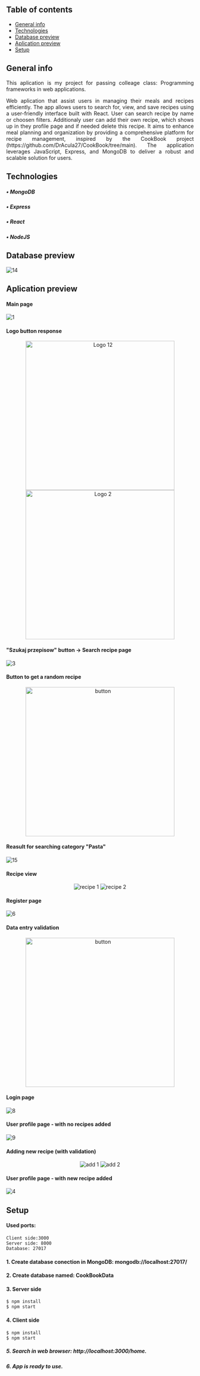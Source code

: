 ## Table of contents
* [General info](#general-info)
* [Technologies](#technologies)
* [Database preview](#database-preview)
* [Aplication preview](#aplication-preview)
* [Setup](#setup)


## General info
<div>
<p align="justify"> 
This aplication is my project for passing colleage class: Programming frameworks in web applications. 
 </p>
 <p align="justify">  
Web aplication that assist users in managing their meals and recipes efficiently.
The app allows users to search for, view, and save recipes using a user-friendly interface built with React. User can search recipe by name or choosen filters. 
   Additionaly user can add their own recipe, which shows up in they profile page and if needed delete this recipe.
It aims to enhance meal planning and organization by providing a comprehensive platform for recipe management, inspired by the CookBook project (https://github.com/DrAcula27/CookBook/tree/main). 
The application leverages JavaScript, Express, and MongoDB to deliver a robust and scalable solution for users.
</p>
</div>

## Technologies
##### • MongoDB
##### • Express
##### • React
##### • NodeJS

## Database preview
![14](https://github.com/Bunzu013/Eat_well_mate/assets/83347605/ee77378e-a3c8-4b0c-9fae-c20f0e4ec9ac)

## Aplication preview
#### Main page
![1](https://github.com/Bunzu013/Eat_well_mate/assets/83347605/33c73b96-d4d0-4034-8564-298570e0d527)

#### Logo button response
<p align="center">
  <img src="https://github.com/Bunzu013/Eat_well_mate/assets/83347605/44155631-fdc3-4c2e-a683-4c7843d413c2" alt="Logo 12" width="400"/>
  <img src="https://github.com/Bunzu013/Eat_well_mate/assets/83347605/3a96a7fd-8bf6-4ff3-9a17-6db82e91f087" alt="Logo 2" width="400"/>
</p>

#### "Szukaj przepisow" button -> Search recipe page
![3](https://github.com/Bunzu013/Eat_well_mate/assets/83347605/281789fb-6dd3-4e99-a5f7-2287b3356f46)

#### Button to get a random recipe
<p align="center">
  <img src="https://github.com/Bunzu013/Eat_well_mate/assets/83347605/16de37c3-3568-4ded-a9fc-c61a89a417f1" alt="button" width="400"/>
</p>


#### Reasult for searching category "Pasta" 
![15](https://github.com/Bunzu013/Eat_well_mate/assets/83347605/21dd92e6-0cb3-414f-b429-103ce0bf2e76)

#### Recipe view
<p align="center">
  <img src="https://github.com/Bunzu013/Eat_well_mate/assets/83347605/53cc4153-8f1f-4d3d-b73f-1c75c0134bd2" alt="recipe 1""/>
  <img src="https://github.com/Bunzu013/Eat_well_mate/assets/83347605/470bd046-ee43-4ac2-bf8d-86caf877f828" alt="recipe 2""/>
</p>


#### Register page
![6](https://github.com/Bunzu013/Eat_well_mate/assets/83347605/493ba257-6e76-43ac-84b2-f068f20fed2e)

#### Data entry validation
<p align="center">
  <img src="https://github.com/Bunzu013/Eat_well_mate/assets/83347605/1d9e1fa3-f822-47cf-afee-3cd854fc0f6f" alt="button" width="400"/>
</p>

#### Login page
![8](https://github.com/Bunzu013/Eat_well_mate/assets/83347605/09728175-f83e-498a-977b-0f1496446597)

#### User profile page - with no recipes added
![9](https://github.com/Bunzu013/Eat_well_mate/assets/83347605/ea62dfea-d781-4987-bbea-25c7736870df)

#### Adding new recipe (with validation)
<p align="center">
  <img src="https://github.com/Bunzu013/Eat_well_mate/assets/83347605/4b4a553b-6b4d-47dc-b575-d3836323e8a3" alt="add 1""/>
  <img src="https://github.com/Bunzu013/Eat_well_mate/assets/83347605/33bb7501-7b96-4e54-832f-4c0b085be21f" alt="add 2""/>
</p>

#### User profile page - with new recipe added
![4](https://github.com/Bunzu013/Eat_well_mate/assets/83347605/6a9d5123-90c9-41b8-b7ec-7e1e5dfd2b79)

## Setup

#### Used ports:
```
Client side:3000
Server side: 8000
Database: 27017
```
#### 1. Create database conection in MongoDB: mongodb://localhost:27017/
#### 2. Create database named: CookBookData
#### 3. Server side

```
$ npm install
$ npm start
```
#### 4. Client side
```
$ npm install
$ npm start
```

##### 5. Search in web browser: http://localhost:3000/home. 
##### 6. App is ready to use.

